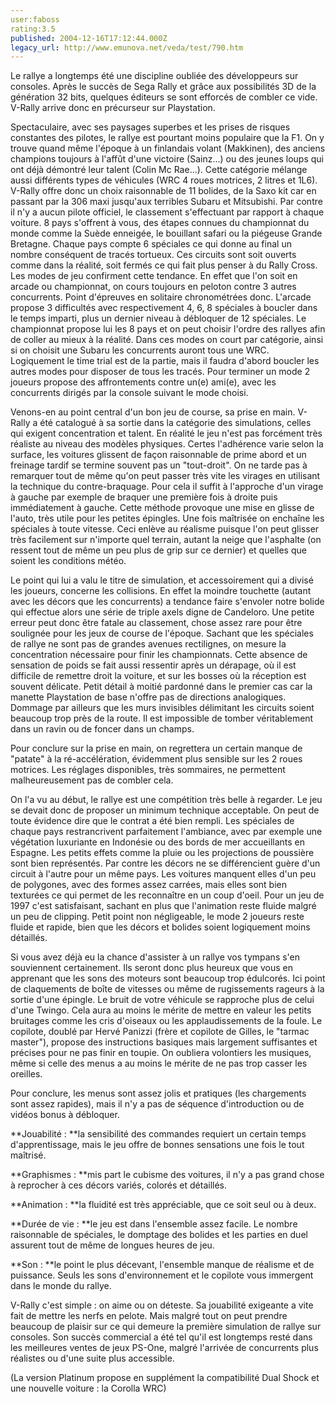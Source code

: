 ```yaml
---
user:faboss
rating:3.5
published: 2004-12-16T17:12:44.000Z
legacy_url: http://www.emunova.net/veda/test/790.htm
---
```

Le rallye a longtemps été une discipline oubliée des développeurs sur consoles. Après le succès de Sega Rally et grâce aux possibilités 3D de la génération 32 bits, quelques éditeurs se sont efforcés de combler ce vide. V-Rally arrive donc en précurseur sur Playstation.  

  

Spectaculaire, avec ses paysages superbes et les prises de risques constantes des pilotes, le rallye est pourtant moins populaire que la F1\. On y trouve quand même l'époque à un finlandais volant (Makkinen), des anciens champions toujours à l'affût d'une victoire (Sainz...) ou des jeunes loups qui ont déjà démontré leur talent (Colin Mc Rae...). Cette catégorie mélange aussi différents types de véhicules (WRC 4 roues motrices, 2 litres et 1L6). V-Rally offre donc un choix raisonnable de 11 bolides, de la Saxo kit car en passant par la 306 maxi jusqu'aux terribles Subaru et Mitsubishi. Par contre il n'y a aucun pilote officiel, le classement s'effectuant par rapport à chaque voiture. 8 pays s'offrent à vous, des étapes connues du championnat du monde comme la Suède enneigée, le bouillant safari ou la piégeuse Grande Bretagne. Chaque pays compte 6 spéciales ce qui donne au final un nombre conséquent de tracés tortueux. Ces circuits sont soit ouverts comme dans la réalité, soit fermés ce qui fait plus penser à du Rally Cross. Les modes de jeu confirment cette tendance. En effet que l'on soit en arcade ou championnat, on cours toujours en peloton contre 3 autres concurrents. Point d'épreuves en solitaire chronométrées donc. L'arcade propose 3 difficultés avec respectivement 4, 6, 8 spéciales à boucler dans le temps imparti, plus un dernier niveau à débloquer de 12 spéciales. Le championnat propose lui les 8 pays et on peut choisir l'ordre des rallyes afin de coller au mieux à la réalité. Dans ces modes on court par catégorie, ainsi si on choisit une Subaru les concurrents auront tous une WRC. Logiquement le time trial est de la partie, mais il faudra d'abord boucler les autres modes pour disposer de tous les tracés. Pour terminer un mode 2 joueurs propose des affrontements contre un(e) ami(e), avec les concurrents dirigés par la console suivant le mode choisi.  

  

Venons-en au point central d'un bon jeu de course, sa prise en main. V-Rally a été catalogué à sa sortie dans la catégorie des simulations, celles qui exigent concentration et talent. En réalité le jeu n'est pas forcément très réaliste au niveau des modèles physiques. Certes l'adhérence varie selon la surface, les voitures glissent de façon raisonnable de prime abord et un freinage tardif se termine souvent pas un "tout-droit". On ne tarde pas à remarquer tout de même qu'on peut passer très vite les virages en utilisant la technique du contre-braquage. Pour cela il suffit à l'approche d'un virage à gauche par exemple de braquer une première fois à droite puis immédiatement à gauche. Cette méthode provoque une mise en glisse de l'auto, très utile pour les petites épingles. Une fois maîtrisée on enchaîne les spéciales à toute vitesse. Ceci enlève au réalisme puisque l'on peut glisser très facilement sur n'importe quel terrain, autant la neige que l'asphalte (on ressent tout de même un peu plus de grip sur ce dernier) et quelles que soient les conditions météo.  

Le point qui lui a valu le titre de simulation, et accessoirement qui a divisé les joueurs, concerne les collisions. En effet la moindre touchette (autant avec les décors que les concurrents) a tendance faire s'envoler notre bolide qui effectue alors une série de triple axels digne de Candeloro. Une petite erreur peut donc être fatale au classement, chose assez rare pour être soulignée pour les jeux de course de l'époque. Sachant que les spéciales de rallye ne sont pas de grandes avenues rectilignes, on mesure la concentration nécessaire pour finir les championnats. Cette absence de sensation de poids se fait aussi ressentir après un dérapage, où il est difficile de remettre droit la voiture, et sur les bosses où la réception est souvent délicate. Petit détail à moitié pardonné dans le premier cas car la manette Playstation de base n'offre pas de directions analogiques. Dommage par ailleurs que les murs invisibles délimitant les circuits soient beaucoup trop près de la route. Il est impossible de tomber véritablement dans un ravin ou de foncer dans un champs.  

Pour conclure sur la prise en main, on regrettera un certain manque de "patate" à la ré-accélération, évidemment plus sensible sur les 2 roues motrices. Les réglages disponibles, très sommaires, ne permettent malheureusement pas de combler cela.  

  

On l'a vu au début, le rallye est une compétition très belle à regarder. Le jeu se devait donc de proposer un minimum technique acceptable. On peut de toute évidence dire que le contrat a été bien rempli. Les spéciales de chaque pays restrancrivent parfaitement l'ambiance, avec par exemple une végétation luxuriante en Indonésie ou des bords de mer accueillants en Espagne. Les petits effets comme la pluie ou les projections de poussière sont bien représentés. Par contre les décors ne se différencient guère d'un circuit à l'autre pour un même pays. Les voitures manquent elles d'un peu de polygones, avec des formes assez carrées, mais elles sont bien texturées ce qui permet de les reconnaître en un coup d'oeil. Pour un jeu de 1997 c'est satisfaisant, sachant en plus que l'animation reste fluide malgré un peu de clipping. Petit point non négligeable, le mode 2 joueurs reste fluide et rapide, bien que les décors et bolides soient logiquement moins détaillés.  

Si vous avez déjà eu la chance d'assister à un rallye vos tympans s'en souviennent certainement. Ils seront donc plus heureux que vous en apprenant que les sons des moteurs sont beaucoup trop édulcorés. Ici point de claquements de boîte de vitesses ou même de rugissements rageurs à la sortie d'une épingle. Le bruit de votre véhicule se rapproche plus de celui d'une Twingo. Cela aura au moins le mérite de mettre en valeur les petits bruitages comme les cris d'oiseaux ou les applaudissements de la foule. Le copilote, doublé par Hervé Panizzi (frère et copilote de Gilles, le "tarmac master"), propose des instructions basiques mais largement suffisantes et précises pour ne pas finir en toupie. On oubliera volontiers les musiques, même si celle des menus a au moins le mérite de ne pas trop casser les oreilles.  

Pour conclure, les menus sont assez jolis et pratiques (les chargements sont assez rapides), mais il n'y a pas de séquence d'introduction ou de vidéos bonus à débloquer.   

  

**Jouabilité : **la sensibilité des commandes requiert un certain temps d'apprentissage, mais le jeu offre de bonnes sensations une fois le tout maîtrisé.  

  

**Graphismes : **mis part le cubisme des voitures, il n'y a pas grand chose à reprocher à ces décors variés, colorés et détaillés.  

  

**Animation : **la fluidité est très appréciable, que ce soit seul ou à deux.  

  

**Durée de vie : **le jeu est dans l'ensemble assez facile. Le nombre raisonnable de spéciales, le domptage des bolides et les parties en duel assurent tout de même de longues heures de jeu.  

  

**Son : **le point le plus décevant, l'ensemble manque de réalisme et de puissance. Seuls les sons d'environnement et le copilote vous immergent dans le monde du rallye.  

  

V-Rally c'est simple : on aime ou on déteste. Sa jouabilité exigeante a vite fait de mettre les nerfs en pelote. Mais malgré tout on peut prendre beaucoup de plaisir sur ce qui demeure la première simulation de rallye sur consoles. Son succès commercial a été tel qu'il est longtemps resté dans les meilleures ventes de jeux PS-One, malgré l'arrivée de concurrents plus réalistes ou d'une suite plus accessible.  

(La version Platinum propose en supplément la compatibilité Dual Shock et une nouvelle voiture : la Corolla WRC)